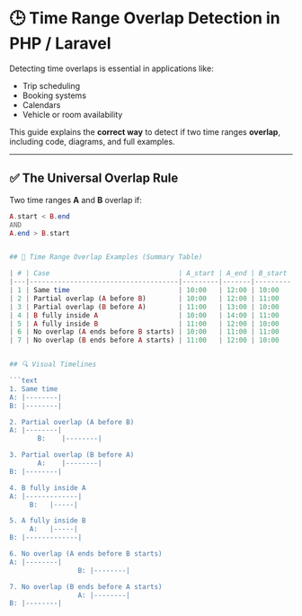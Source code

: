 # 🕒 Time Range Overlap Detection in PHP / Laravel

Detecting time overlaps is essential in applications like:
- Trip scheduling
- Booking systems
- Calendars
- Vehicle or room availability

This guide explains the **correct way** to detect if two time ranges **overlap**, including code, diagrams, and full examples.

---

## ✅ The Universal Overlap Rule

Two time ranges **A** and **B** overlap if:

```php
A.start < B.end
AND
A.end > B.start


## 🧪 Time Range Overlap Examples (Summary Table)

| # | Case                                | A_start | A_end | B_start | B_end | Overlap? |
|---|-------------------------------------|---------|-------|---------|-------|----------|
| 1 | Same time                           | 10:00   | 12:00 | 10:00   | 12:00 | ✅ Yes   |
| 2 | Partial overlap (A before B)        | 10:00   | 12:00 | 11:00   | 13:00 | ✅ Yes   |
| 3 | Partial overlap (B before A)        | 11:00   | 13:00 | 10:00   | 12:00 | ✅ Yes   |
| 4 | B fully inside A                    | 10:00   | 14:00 | 11:00   | 12:00 | ✅ Yes   |
| 5 | A fully inside B                    | 11:00   | 12:00 | 10:00   | 14:00 | ✅ Yes   |
| 6 | No overlap (A ends before B starts) | 10:00   | 11:00 | 11:00   | 12:00 | ❌ No    |
| 7 | No overlap (B ends before A starts) | 11:00   | 12:00 | 10:00   | 11:00 | ❌ No    |


## 🔍 Visual Timelines

```text
1. Same time
A: |--------|
B: |--------|

2. Partial overlap (A before B)
A: |--------|
       B:    |--------|

3. Partial overlap (B before A)
       A:    |--------|
B: |--------|

4. B fully inside A
A: |-------------|
     B:   |-----|

5. A fully inside B
     A:   |-----|
B: |-------------|

6. No overlap (A ends before B starts)
A: |--------|
                 B: |--------|

7. No overlap (B ends before A starts)
                 A: |--------|
B: |--------|


